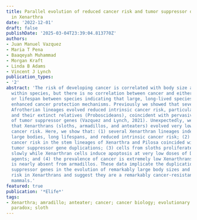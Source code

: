 ```yaml
---
title: Parallel evolution of reduced cancer risk and tumor suppressor duplications
  in Xenarthra
date: '2022-12-01'
draft: false
publishDate: '2025-03-04T23:39:04.813770Z'
authors:
- Juan Manuel Vazquez
- Maria T Pena
- Baaqeyah Muhammad
- Morgan Kraft
- Linda B Adams
- Vincent J Lynch
publication_types:
- '2'
abstract: 'The risk of developing cancer is correlated with body size and lifespan
  within species, but there is no correlation between cancer and either body size
  or lifespan between species indicating that large, long-lived species have evolved
  enhanced cancer protection mechanisms. Previously we showed that several large bodied
  Afrotherian lineages evolved reduced intrinsic cancer risk, particularly elephants
  and their extinct relatives (Proboscideans), coincident with pervasive duplication
  of tumor suppressor genes (Vazquez and Lynch, 2021). Unexpectedly, we also found
  that Xenarthrans (sloths, armadillos, and anteaters) evolved very low intrinsic
  cancer risk. Here, we show that: (1) several Xenarthran lineages independently evolved
  large bodies, long lifespans, and reduced intrinsic cancer risk; (2) the reduced
  cancer risk in the stem lineages of Xenarthra and Pilosa coincided with bursts of
  tumor suppressor gene duplications; (3) cells from sloths proliferate extremely
  slowly while Xenarthran cells induce apoptosis at very low doses of DNA damaging
  agents; and (4) the prevalence of cancer is extremely low Xenarthrans, and cancer
  is nearly absent from armadillos. These data implicate the duplication of tumor
  suppressor genes in the evolution of remarkably large body sizes and decreased cancer
  risk in Xenarthrans and suggest they are a remarkably cancer-resistant group of
  mammals.'
featured: true
publication: '*Elife*'
tags:
- Xenarthra; amradillo; anteater; cancer; cancer biology; evolutionary biology; peto's
  paradox; sloth
---
```


